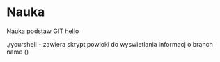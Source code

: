 # Nauka
Nauka podstaw GIT
hello

./yourshell - zawiera skrypt powloki do wyswietlania informacj o branch name (<branch>)
